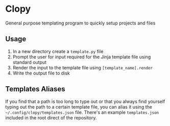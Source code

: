 # Clopy

General purpose templating program to quickly setup projects and files

## Usage

1. In a new directory create a `template.py` file
2. Prompt the user for input required for the Jinja template file
    using standard output
3. Render the input to the template file using `[template_name].render`
4. Write the output file to disk

## Templates Aliases

If you find that a path is too long to type out or that you always find yourself typing
out the path to a certain template file, you can alias it using the `~/.config/clopy/templates.json`
file. There's an example `templates.json` included in the root direct of the repository.
